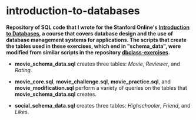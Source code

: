 introduction-to-databases
=========================
**Repository of SQL code that I wrote for the Stanford Online's [Introduction to Databases](https://class.stanford.edu/courses/Engineering/db/2014_1/about), a course that covers database design and the use of database management systems for applications. The scripts that create the tables used in these exercises, which end in "schema_data", were modified from similar scripts in the repository [dbclass-exercises](https://github.com/yangchenyun/dbclass-exercises).**

- **movie_schema_data.sql** creates three tables: *Movie*, *Reviewer*, and *Rating*.

- **movie_core.sql**, **movie_challenge.sql**, **movie_practice.sql**, and **movie_modification.sql** perform a variety of queries on the tables that **movie_schema_data.sql** creates.

- **social_schema_data.sql** creates three tables: *Highschooler*, *Friend*, and *Likes*.
